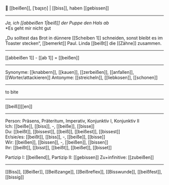 🐺 [[beißen]], [ˈbaɪ̯sn̩] | [[biss]], haben [[gebissen]]

---
*Ja, ich [[abbeißen 1|beiß]] der Puppe den Hals ab*  
*Es geht mir nicht gut

„Du solltest das Brot in dünnere [[Scheiben 1]] schneiden, sonst bleibt es im Toaster stecken“, [[bemerkt]] Paul. Linda [[beißt]] die [[Zähne]] zusammen. 


---
[[abbeißen 1]] - [[ab 1]] = [[beißen]]

---
Synonyme: [[knabbern]], [[kauen]], [[zerbeißen]], [[anfallen]], [[Worter/attackieren]]
Antonyme: [[streicheln]], [[liebkosen]], [[schonen]]

---
to bite

---
[[beiß]][[en]]
   

---

Person: Präsens, Präteritum, Imperativ, Konjunktiv I, Konjunktiv II  
Ich: [[beißе]], [[biss]], -, [[beißе]], [[bisse]]  
Du: [[beißt]], [[bissest]], [[beiß]], [[beißest]], [[bissest]]  
Er/sie/es: [[beißt]], [[biss]], -, [[beißе]], [[bisse]]  
Wir: [[beißen]], [[bissen]], -, [[beißen]], [[bissen]]  
Ihr: [[beißt]], [[bisst]], [[beißt]], [[beißet]], [[bisset]]  

Partizip I: [[beißend]], 
Partizip II: [[gebissen]]
Zu+infinitive: [[zubeißen]]

---
[[Biss]], [[Beißer]], [[Beißzange]], [[Beißreflex]], [[Bisswunde]], [[beißfest]], [[bissig]]